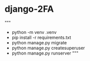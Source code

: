 # django-2FA

"""
- python -m venv .venv
- pip install -r requirements.txt
- python manage.py migrate
- python manage.py createsuperuser
- python manage.py runserver
"""